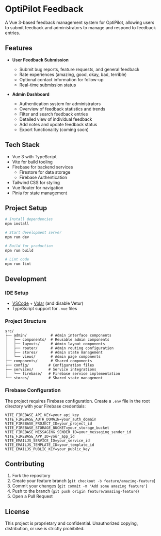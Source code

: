# OptiPilot Feedback

A Vue 3-based feedback management system for OptiPilot, allowing users to submit feedback and administrators to manage and respond to feedback entries.

## Features

- **User Feedback Submission**

  - Submit bug reports, feature requests, and general feedback
  - Rate experiences (amazing, good, okay, bad, terrible)
  - Optional contact information for follow-up
  - Real-time submission status

- **Admin Dashboard**
  - Authentication system for administrators
  - Overview of feedback statistics and trends
  - Filter and search feedback entries
  - Detailed view of individual feedback
  - Add notes and update feedback status
  - Export functionality (coming soon)

## Tech Stack

- Vue 3 with TypeScript
- Vite for build tooling
- Firebase for backend services
  - Firestore for data storage
  - Firebase Authentication
- Tailwind CSS for styling
- Vue Router for navigation
- Pinia for state management

## Project Setup

```sh
# Install dependencies
npm install

# Start development server
npm run dev

# Build for production
npm run build

# Lint code
npm run lint
```

## Development

### IDE Setup

- [VSCode](https://code.visualstudio.com/) + [Volar](https://marketplace.visualstudio.com/items?itemName=Vue.volar) (and disable Vetur)
- TypeScript support for `.vue` files

### Project Structure

```
src/
├── admin/           # Admin interface components
│   ├── components/  # Reusable admin components
│   ├── layouts/     # Admin layout components
│   ├── router/      # Admin routing configuration
│   ├── stores/      # Admin state management
│   └── views/       # Admin page components
├── components/      # Shared components
├── config/         # Configuration files
├── services/       # Service integrations
│   └── firebase/   # Firebase service implementation
└── stores/         # Shared state management
```

### Firebase Configuration

The project requires Firebase configuration. Create a `.env` file in the root directory with your Firebase credentials:

```env
VITE_FIREBASE_API_KEY=your_api_key
VITE_FIREBASE_AUTH_DOMAIN=your_auth_domain
VITE_FIREBASE_PROJECT_ID=your_project_id
VITE_FIREBASE_STORAGE_BUCKET=your_storage_bucket
VITE_FIREBASE_MESSAGING_SENDER_ID=your_messaging_sender_id
VITE_FIREBASE_APP_ID=your_app_id
VITE_EMAILJS_SERVICE_ID=your_service_id
VITE_EMAILJS_TEMPLATE_ID=your_template_id
VITE_EMAILJS_PUBLIC_KEY=your_public_key
```

## Contributing

1. Fork the repository
2. Create your feature branch (`git checkout -b feature/amazing-feature`)
3. Commit your changes (`git commit -m 'Add some amazing feature'`)
4. Push to the branch (`git push origin feature/amazing-feature`)
5. Open a Pull Request

## License

This project is proprietary and confidential. Unauthorized copying, distribution, or use is strictly prohibited.
